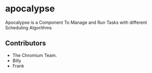 # apocalypse
Apocalypse is a Component To Manage and Run Tasks with different Scheduling Algorithms

## Contributors
- The Chromium Team.
- Billy
- Frank
